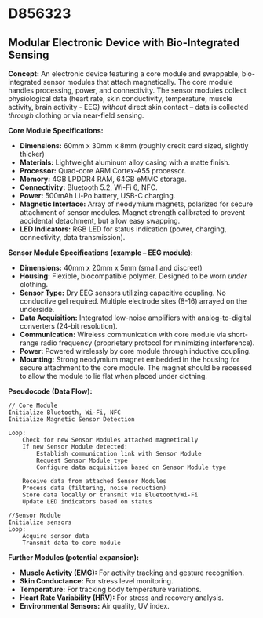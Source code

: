 # D856323

## Modular Electronic Device with Bio-Integrated Sensing

**Concept:** An electronic device featuring a core module and swappable, bio-integrated sensor modules that attach magnetically. The core module handles processing, power, and connectivity. The sensor modules collect physiological data (heart rate, skin conductivity, temperature, muscle activity, brain activity - EEG) *without* direct skin contact – data is collected *through* clothing or via near-field sensing.

**Core Module Specifications:**

*   **Dimensions:** 60mm x 30mm x 8mm (roughly credit card sized, slightly thicker)
*   **Materials:** Lightweight aluminum alloy casing with a matte finish.
*   **Processor:** Quad-core ARM Cortex-A55 processor.
*   **Memory:** 4GB LPDDR4 RAM, 64GB eMMC storage.
*   **Connectivity:** Bluetooth 5.2, Wi-Fi 6, NFC.
*   **Power:** 500mAh Li-Po battery, USB-C charging.
*   **Magnetic Interface:** Array of neodymium magnets, polarized for secure attachment of sensor modules.  Magnet strength calibrated to prevent accidental detachment, but allow easy swapping.
*   **LED Indicators:**  RGB LED for status indication (power, charging, connectivity, data transmission).

**Sensor Module Specifications (example – EEG module):**

*   **Dimensions:** 40mm x 20mm x 5mm (small and discreet)
*   **Housing:** Flexible, biocompatible polymer. Designed to be worn *under* clothing.
*   **Sensor Type:** Dry EEG sensors utilizing capacitive coupling.  No conductive gel required. Multiple electrode sites (8-16) arrayed on the underside.
*   **Data Acquisition:** Integrated low-noise amplifiers with analog-to-digital converters (24-bit resolution).
*   **Communication:** Wireless communication with core module via short-range radio frequency (proprietary protocol for minimizing interference).
*   **Power:** Powered wirelessly by core module through inductive coupling.
*   **Mounting:** Strong neodymium magnet embedded in the housing for secure attachment to the core module.  The magnet should be recessed to allow the module to lie flat when placed under clothing.

**Pseudocode (Data Flow):**

```
// Core Module
Initialize Bluetooth, Wi-Fi, NFC
Initialize Magnetic Sensor Detection

Loop:
    Check for new Sensor Modules attached magnetically
    If new Sensor Module detected:
        Establish communication link with Sensor Module
        Request Sensor Module type
        Configure data acquisition based on Sensor Module type

    Receive data from attached Sensor Modules
    Process data (filtering, noise reduction)
    Store data locally or transmit via Bluetooth/Wi-Fi
    Update LED indicators based on status

//Sensor Module
Initialize sensors
Loop:
    Acquire sensor data
    Transmit data to core module
```

**Further Modules (potential expansion):**

*   **Muscle Activity (EMG):** For activity tracking and gesture recognition.
*   **Skin Conductance:** For stress level monitoring.
*   **Temperature:** For tracking body temperature variations.
*   **Heart Rate Variability (HRV):** For stress and recovery analysis.
*   **Environmental Sensors:** Air quality, UV index.